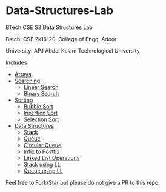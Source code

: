 # Data-Structures-Lab

BTech CSE S3 Data Structures Lab

Batch: CSE 2k16-20, College of Engg. Adoor

University: APJ Abdul Kalam Technological University

Includes
- [Arrays](1.%20Arrays/README.md)
- [Searching](2.%20Searching/README.md)
    - [Linear Search](2.%20Searching/2.linearSearch.c)
    - [Binary Search](2.%20Searching/3.binarySearch.c)
- [Sorting](3.%20Sorting/README.md)
    - [Bubble Sort](3.%20Sorting/4.bubbleSort.c)
    - [Insertion Sort](3.%20Sorting/5.insertionSort.c)
    - [Selection Sort](3.%20Sorting/6.selectionSort.c)
- [Data Structures](4.%20Data%20Structures)
    - [Stack](4.%20Data%20Structures/7.stack.c)
    - [Queue](4.%20Data%20Structures/8.queue.c)
    - [Circular Queue](4.%20Data%20Structures/9.circularQueue.c)
    - [Infix to Postfix](4.%20Data%20Structures/10.infixConv.c)
    - [Linked List Operations](4.%20Data%20Structures/11.linkedList.c)
    - [Stack using LL](4.%20Data%20Structures/12.stackUsingLL.c)
    - [Queue using LL](4.%20Data%20Structures/13.queueUsingLL.c)

Feel free to Fork/Star but please do not give a PR to this repo.